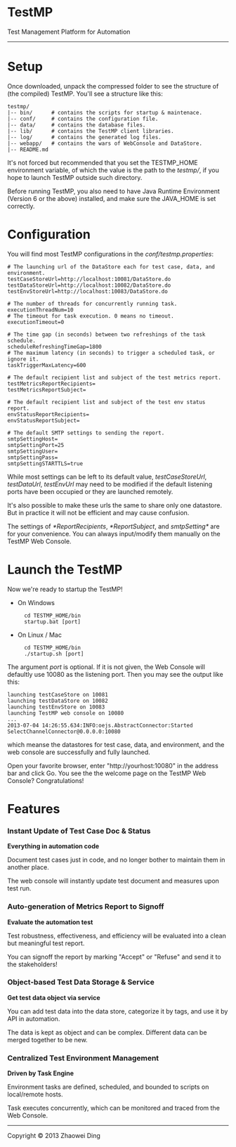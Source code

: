 TestMP
======

Test Management Platform for Automation

------

# Setup #
Once downloaded, unpack the compressed folder to see the structure of (the compiled) TestMP. You'll see a structure like this:

	testmp/
	|-- bin/      # contains the scripts for startup & maintenace.
	|-- conf/     # contains the configuration file.
	|-- data/     # contains the database files.
	|-- lib/      # contains the TestMP client libraries. 
	|-- log/      # contains the generated log files.
	|-- webapp/   # contains the wars of WebConsole and DataStore.
    |-- README.md

It's not forced but recommended that you set the TESTMP_HOME environment variable, of which the value is the path to the *testmp/*, if you hope to launch TestMP outside such directory.

Before running TestMP, you also need to have Java Runtime Environment (Version 6 or the above) installed, and make sure the JAVA_HOME is set correctly.

# Configuration #
You will find most TestMP configurations in the *conf/testmp.properties*:

	# The launching url of the DataStore each for test case, data, and environment.
	testCaseStoreUrl=http://localhost:10081/DataStore.do
	testDataStoreUrl=http://localhost:10082/DataStore.do
	testEnvStoreUrl=http://localhost:10083/DataStore.do

	# The number of threads for concurrently running task.
	executionThreadNum=10
	# The timeout for task execution. 0 means no timeout.
	executionTimeout=0

	# The time gap (in seconds) between two refreshings of the task schedule.
	scheduleRefreshingTimeGap=1800
	# The maximum latency (in seconds) to trigger a scheduled task, or ignore it.
	taskTriggerMaxLatency=600

	# The default recipient list and subject of the test metrics report. 
	testMetricsReportRecipients=
	testMetricsReportSubject=

	# The default recipient list and subject of the test env status report.
	envStatusReportRecipients=
	envStatusReportSubject=

	# The default SMTP settings to sending the report.
	smtpSettingHost=
	smtpSettingPort=25
	smtpSettingUser=
	smtpSettingPass=
	smtpSettingSTARTTLS=true

While most settings can be left to its default value, *testCaseStoreUrl*, *testDataUrl*, *testEnvUrl* may need to be modified if the default listening ports have been occupied or they are launched remotely.

It's also possible to make these urls the same to share only one datastore. But in practice it will not be efficient and may cause confusion.

The settings of *\*ReportRecipients*, *\*ReportSubject*, and *smtpSetting\** are for your convenience. You can always input/modify them manually on the TestMP Web Console.

# Launch the TestMP #
Now we're ready to startup the TestMP!

* On Windows

		cd TESTMP_HOME/bin
		startup.bat [port]

* On Linux / Mac

		cd TESTMP_HOME/bin
		./startup.sh [port]

The argument *port* is optional. If it is not given, the Web Console will defaultly use 10080 as the listening port. Then you may see the output like this:

	launching testCaseStore on 10081
	launching testDataStore on 10082
	launching testEnvStore on 10083
	launching TestMP web console on 10080
	...
	2013-07-04 14:26:55.634:INFO:oejs.AbstractConnector:Started SelectChannelConnector@0.0.0.0:10080

which meanse the datastores for test case, data, and environment, and the web console are successfully and fully launched.

Open your favorite browser, enter "http://yourhost:10080" in the address bar and click Go. You see the the welcome page on the TestMP Web Console? Congratulations!

# Features #

### Instant Update of Test Case Doc & Status ###
**Everything in automation code**

Document test cases just in code, and no longer bother to maintain them in another place.

The web console will instantly update test document and measures upon test run.

### Auto-generation of Metrics Report to Signoff ###
**Evaluate the automation test**

Test robustness, effectiveness, and efficiency will be evaluated into a clean but meaningful test report.

You can signoff the report by marking "Accept" or "Refuse" and send it to the stakeholders!

### Object-based Test Data Storage & Service ###
**Get test data object via service**

You can add test data into the data store, categorize it by tags, and use it by API in automation.

The data is kept as object and can be complex. Different data can be merged together to be new.

### Centralized Test Environment Management ###
**Driven by Task Engine**

Environment tasks are defined, scheduled, and bounded to scripts on local/remote hosts.

Task executes concurrently, which can be monitored and traced from the Web Console.

------

Copyright © 2013 Zhaowei Ding
